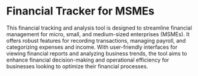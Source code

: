 # Financial Tracker for MSMEs

This financial tracking and analysis tool is designed to streamline financial management for micro, small, and medium-sized enterprises (MSMEs). It offers robust features for recording transactions, managing payroll, and categorizing expenses and income. With user-friendly interfaces for viewing financial reports and analyzing business trends, the tool aims to enhance financial decision-making and operational efficiency for businesses looking to optimize their financial processes.
